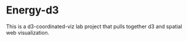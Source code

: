# Energy-d3
This is a d3-coordinated-viz lab project that pulls together d3 and spatial web visualization.


